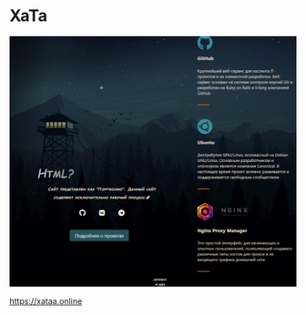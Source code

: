 # XaTa

<img src="https://github.com/ismetskoy/XaTa/blob/main/images/XaTa.JPG">

https://xataa.online
